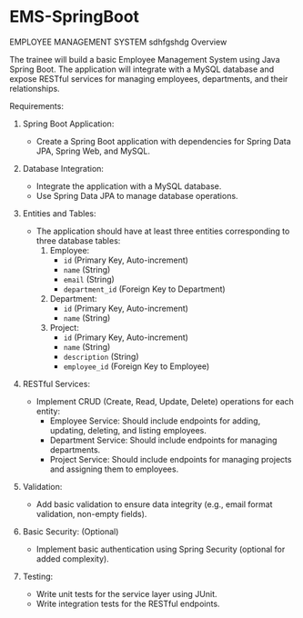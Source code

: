 # EMS-SpringBoot

EMPLOYEE MANAGEMENT SYSTEM
sdhfgshdg
Overview

The trainee will build a basic Employee Management System using Java Spring Boot. The application will integrate with a MySQL database and expose RESTful services for managing employees, departments, and their relationships.

 Requirements:

1. Spring Boot Application:
   - Create a Spring Boot application with dependencies for Spring Data JPA, Spring Web, and MySQL.

2. Database Integration:
   - Integrate the application with a MySQL database.
   - Use Spring Data JPA to manage database operations.

3. Entities and Tables:
   - The application should have at least three entities corresponding to three database tables:
     1. Employee: 
        - `id` (Primary Key, Auto-increment)
        - `name` (String)
        - `email` (String)
        - `department_id` (Foreign Key to Department)
     2. Department: 
        - `id` (Primary Key, Auto-increment)
        - `name` (String)
     3. Project: 
        - `id` (Primary Key, Auto-increment)
        - `name` (String)
        - `description` (String)
        - `employee_id` (Foreign Key to Employee)

4. RESTful Services:
   - Implement CRUD (Create, Read, Update, Delete) operations for each entity:
     - Employee Service: Should include endpoints for adding, updating, deleting, and listing employees.
     - Department Service: Should include endpoints for managing departments.
     - Project Service: Should include endpoints for managing projects and assigning them to employees.

5. Validation:
   - Add basic validation to ensure data integrity (e.g., email format validation, non-empty fields).

6. Basic Security: (Optional)
   - Implement basic authentication using Spring Security (optional for added complexity).

7. Testing:
   - Write unit tests for the service layer using JUnit.
   - Write integration tests for the RESTful endpoints.
